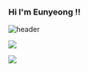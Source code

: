 ### Hi I'm Eunyeong !!

![header](https://capsule-render.vercel.app/api?type=rounded&color=auto&height=300&section=header&text=ChoiEunYeong&fontSize=90)

<span><img src="https://img.shields.io/badge/Python-3766AB?style=flat-square&logo=Python&logoColor=white"/></span>

<span><img src="https://img.shields.io/badge/C++-00599C?style=flat-square&logo=C%2B%2B&logoColor=white"/></span>

<!--
**nokcharathae/nokcharathae** is a ✨ _special_ ✨ repository because its `README.md` (this file) appears on your GitHub profile.

Here are some ideas to get you started:

- 🔭 I’m currently working on ...
- 🌱 I’m currently learning ...
- 👯 I’m looking to collaborate on ...
- 🤔 I’m looking for help with ...
- 💬 Ask me about ...
- 📫 How to reach me: ...
- 😄 Pronouns: ...
- ⚡ Fun fact: ...
-->
